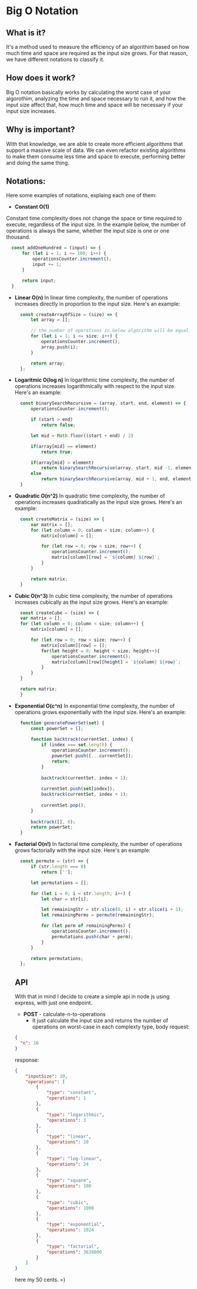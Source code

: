 
# Big O Notation

## What is it?
It's a method used to measure the efficiency of an algorithim based on how much time and space are required as the input size grows. For that reason, we have different notations to classify it.

## How does it work?
Big O notation basically works by calculating the worst case of your algorothim, analyzing the time and space necessary to run it, and how the input size affect that, how much time and space will be necessary if your input size increases. 

## Why is important?
With that knowledge, we are able to create more efficient algorithms that support a massive scale of data. We can even refactor existing algorithms to make them consume less time and space to execute, performing better and doing the same thing.

## Notations:
Here some examples of notations, explaing each one of them:

- **Constant O(1)**

Constant time complexity does not change the space or time required to execute, regardless of the input size. In the example below, the number of operations is always the same, whether the input size is one or one thousand.
  ```js
    const addOneHundred = (input) => {
        for (let i = 1; i <= 100; i++) {
            operationsCounter.increment();
            input += 1;
        }

        return input;
    }
  ```


- **Linear O(n)**
  In linear time complexity, the number of operations increases directly in proportion to the input size. Here's an example:
  ```js
    const createArrayOfSize = (size) => {
        let array = [];

        // the number of operations in below algorithm will be equal as the input size.
        for (let i = 1; i <= size; i++) {
            operationsCounter.increment();
            array.push(i);
        }

        return array;
    };
    ```
 
- **Logaritmic O(log n)**
    In logarithmic time complexity, the number of operations increases logarithmically with respect to the input size. Here's an example:
  ```js
    const binarySearchRecursive = (array, start, end, element) => {
        operationsCounter.increment();

        if (start > end) 
            return false;

        let mid = Math.floor((start + end) / 2)

        if(array[mid] == element)
            return true;

        if(array[mid] > element)
            return binarySearchRecursive(array, start, mid -1, element)
        else 
            return binarySearchRecursive(array, mid + 1, end, element)
    }
  ```

- **Quadratic O(n^2)**
    In quadratic time complexity, the number of operations increases quadratically as the input size grows. Here's an example:
  ```js
    const createMatrix = (size) => {
        var matrix = [];
        for (let column = 0; column < size; column++) {
            matrix[column] = [];

            for (let row = 0; row < size; row++) {
                operationsCounter.increment();
                matrix[column][row] = `${column} ${row}`;
            }
        }

        return matrix;
    }
  ```

- **Cubic O(n^3)**
       In cubic time complexity, the number of operations increases cubically as the input size grows. Here's an example:
  ```js
    const createCube = (size) => {
    var matrix = [];
    for (let column = 0; column < size; column++) {
        matrix[column] = [];

        for (let row = 0; row < size; row++) {
            matrix[column][row] = [];
            for(let height = 0; height < size; height++){
                operationsCounter.increment();
                matrix[column][row][height] = `${column} ${row}`;
            }
        }
    }

    return matrix;
    }
  ```

- **Exponential O(c^n)**
   In exponential time complexity, the number of operations grows exponentially with the input size. Here's an example:
  ```js
    function generatePowerSet(set) {
        const powerSet = [];
        
        function backtrack(currentSet, index) {
            if (index === set.length) {
                operationsCounter.increment();
                powerSet.push([...currentSet]);
                return;
            }
            
            backtrack(currentSet, index + 1);
            
            currentSet.push(set[index]);
            backtrack(currentSet, index + 1);
            
            currentSet.pop();
        }
        
        backtrack([], 0);
        return powerSet;
    }
  ```

- **Factorial O(n!)**
      In factorial time complexity, the number of operations grows factorially with the input size. Here's an example:
  ```js
    const permute = (str) => {
        if (str.length === 0) 
            return [''];

        let permutations = [];

        for (let i = 0; i < str.length; i++) {
            let char = str[i];

            let remainingStr = str.slice(0, i) + str.slice(i + 1);
            let remainingPerms = permute(remainingStr);

            for (let perm of remainingPerms) {
                operationsCounter.increment();
                permutations.push(char + perm);
            }
        }

        return permutations;
    };
  ```

  ## API
  With that in mind I decide to create a simple api in node js using express, with just one endpoint.
  
  - **POST** - calculate-n-to-operations
      - It just calculate the input size and returns the number of operations on worst-case in each complexty type, body request:
  ```json
  {
    "n": 10
  }
  ```
  response:
  ```json
  {
      "inputSize": 10,
      "operations": [
          {
              "type": "constant",
              "operations": 1
          },
          {
              "type": "logarithmic",
              "operations": 3
          },
          {
              "type": "linear",
              "operations": 10
          },
          {
              "type": "log-linear",
              "operations": 24
          },
          {
              "type": "square",
              "operations": 100
          },
          {
              "type": "cubic",
              "operations": 1000
          },
          {
              "type": "exponential",
              "operations": 1024
          },
          {
              "type": "factorial",
              "operations": 3628800
          }
      ]
  }
  ```

  here my 50 cents. =)
  
